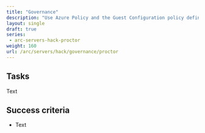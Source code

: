 ```yaml
---
title: "Governance"
description: "Use Azure Policy and the Guest Configuration policy definitions to govern your resources and prove compliancy."
layout: single
draft: true
series:
 - arc-servers-hack-proctor
weight: 160
url: /arc/servers/hack/governance/proctor
---
```


## Tasks

Text

## Success criteria

* Text
